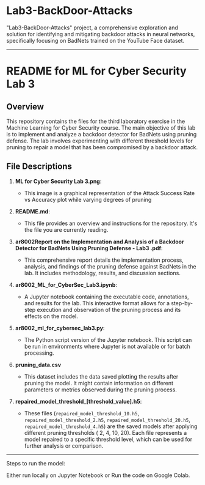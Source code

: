 # Lab3-BackDoor-Attacks
"Lab3-BackDoor-Attacks" project, a comprehensive exploration and solution for identifying and mitigating backdoor attacks in neural networks, specifically focusing on BadNets trained on the YouTube Face dataset.

---

# README for ML for Cyber Security Lab 3

## Overview

This repository contains the files for the third laboratory exercise in the Machine Learning for Cyber Security course. The main objective of this lab is to implement and analyze a backdoor detector for BadNets using pruning defense. The lab involves experimenting with different threshold levels for pruning to repair a model that has been compromised by a backdoor attack.

## File Descriptions

1. **ML for Cyber Security Lab 3.png**: 
   - This image is a graphical representation of the Attack Success Rate vs Accuracy plot while varying degrees of pruning

2. **README.md**: 
   - This file provides an overview and instructions for the repository. It's the file you are currently reading.

3. **ar8002Report on the Implementation and Analysis of a Backdoor Detector for BadNets Using Pruning Defense - Lab3 .pdf**:
   - This comprehensive report details the implementation process, analysis, and findings of the pruning defense against BadNets in the lab. It includes methodology, results, and discussion sections.

4. **ar8002_ML_for_CyberSec_Lab3.ipynb**:
   - A Jupyter notebook containing the executable code, annotations, and results for the lab. This interactive format allows for a step-by-step execution and observation of the pruning process and its effects on the model.

5. **ar8002_ml_for_cybersec_lab3.py**:
   - The Python script version of the Jupyter notebook. This script can be run in environments where Jupyter is not available or for batch processing.

6. **pruning_data.csv**
   - This dataset includes the data saved plotting the results after pruning the model. It might contain information on different parameters or metrics observed during the pruning process.

7. **repaired_model_threshold_[threshold_value].h5**:
   - These files (`repaired_model_threshold_10.h5`, `repaired_model_threshold_2.h5`, `repaired_model_threshold_20.h5`, `repaired_model_threshold_4.h5`) are the saved models after applying different pruning thresholds ( 2, 4, 10, 20). Each file represents a model repaired to a specific threshold level, which can be used for further analysis or comparison.


---

Steps to run the model:

Either run locally on Jupyter Notebook or Run the code on Google Colab.
